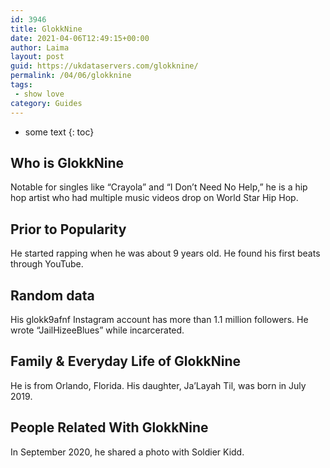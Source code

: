```yaml
---
id: 3946
title: GlokkNine
date: 2021-04-06T12:49:15+00:00
author: Laima
layout: post
guid: https://ukdataservers.com/glokknine/
permalink: /04/06/glokknine
tags:
 - show love
category: Guides
---
```


* some text
{: toc}


## Who is GlokkNine
                  
                  
                  
Notable for singles like &#8220;Crayola&#8221; and &#8220;I Don&#8217;t Need No Help,&#8221; he is a hip hop artist who had multiple music videos drop on World Star Hip Hop. 
                  
              
            
              
            
                
                
                
## Prior to Popularity
                  
                  
                  
He started rapping when he was about 9 years old. He found his first beats through YouTube.  
                  
              
            
              
            
                
                
                
## Random data
                  
                  
                  
His glokk9afnf Instagram account has more than 1.1 million followers. He wrote &#8220;JailHizeeBlues&#8221; while incarcerated. 
                  
              
            
              
            
                
                
                
## Family & Everyday Life of GlokkNine
                  
                  
                  
He is from Orlando, Florida. His daughter, Ja&#8217;Layah Til, was born in July 2019.
                  
              
            
              
            
                
                
                
## People Related With GlokkNine
                  
                  
                  
In September 2020, he shared a photo with Soldier Kidd.
                  
              
            
              
            
                
              
            
              
              
            
            
              
            
          
          
          